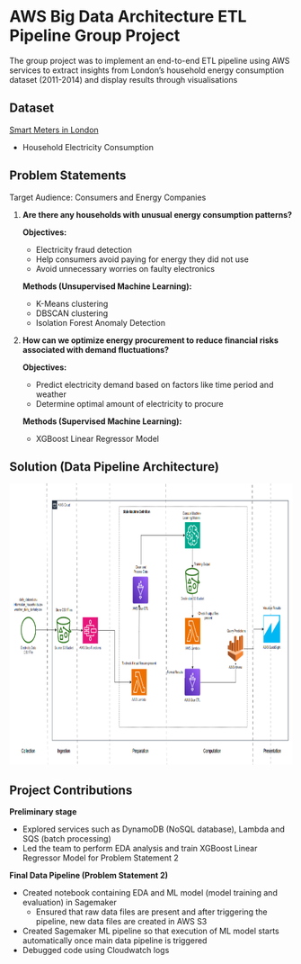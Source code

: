 # AWS Big Data Architecture ETL Pipeline Group Project

The group project was to implement an end-to-end ETL pipeline using AWS services to extract insights from London’s household energy consumption dataset (2011-2014) and display results through visualisations

## Dataset
[Smart Meters in London](https://www.kaggle.com/datasets/jeanmidev/smart-meters-in-london)
- Household Electricity Consumption

## Problem Statements

Target Audience: Consumers and Energy Companies

1. **Are there any households with unusual energy consumption patterns?**
    
    **Objectives:**
    
    - Electricity fraud detection
    - Help consumers avoid paying for energy they did not use
    - Avoid unnecessary worries on faulty electronics

    **Methods (Unsupervised Machine Learning):**

    - K-Means clustering
    - DBSCAN clustering
    - Isolation Forest Anomaly Detection

2. **How can we optimize energy procurement to reduce financial risks associated with demand fluctuations?**
    
    **Objectives:**
    
    - Predict electricity demand based on factors like time period and weather
    - Determine optimal amount of electricity to procure

    **Methods (Supervised Machine Learning):**

    - XGBoost Linear Regressor Model

## Solution (Data Pipeline Architecture)
<img width="850" height="500" alt="Data Pipeline Architecture" src="Data Pipeline Architecture.png">

## Project Contributions
**Preliminary stage**
- Explored services such as DynamoDB (NoSQL database), Lambda and SQS (batch processing)
- Led the team to perform EDA analysis and train XGBoost Linear Regressor Model for Problem Statement 2

**Final Data Pipeline (Problem Statement 2)**
- Created notebook containing EDA and ML model (model training and evaluation) in Sagemaker
    - Ensured that raw data files are present and after triggering the pipeline, new data files are created in AWS S3
- Created Sagemaker ML pipeline so that execution of ML model starts automatically once main data pipeline is triggered
- Debugged code using Cloudwatch logs

